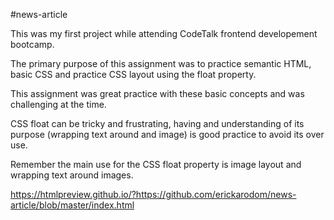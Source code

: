 #news-article

This was my first project while attending CodeTalk frontend developement bootcamp. 

The primary purpose of this assignment was to practice semantic HTML, basic CSS and practice CSS layout using the float property.

This assignment was great practice with these basic concepts and was challenging at the time.

CSS float can be tricky and frustrating, having and understanding of its purpose (wrapping text around and image) is good practice
to avoid its over use.

Remember the main use for the CSS float property is image layout and wrapping text around images.

https://htmlpreview.github.io/?https://github.com/erickarodom/news-article/blob/master/index.html
